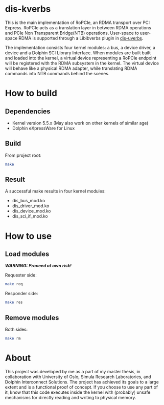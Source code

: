 # dis-kverbs #

This is the main implementation of RoPCIe, an RDMA transport over PCI Express. RoPCIe acts as a translation layer in between RDMA operations and PCIe Non Transparent Bridge(NTB) operations. User-space to user-space RDMA is supported through a Libibverbs plugin in [dis-uverbs](https://www.github.com/AlveElde/dis-uverbs).

The implementation consists four kernel modules: a bus, a device driver, a device and a Dolphin SCI Library Interface. When modules are built built and loaded into the kernel, a virtual device representing a RoPCIe endpoint will be registered with the RDMA subsystem in the kernel. The virtual device will behave like a physical RDMA adapter, while translating RDMA commands into NTB commands behind the scenes. 

# How to build #

## Dependencies ##
- Kernel version 5.5.x (May also work on other kernels of similar age)
- Dolphin eXpressWare for Linux

## Build ##
From project root: 
~~~sh
make
~~~

## Result ##
A successful make results in four kernel modules:
- dis_bus_mod.ko
- dis_driver_mod.ko
- dis_device_mod.ko
- dis_sci_if_mod.ko

# How to use #

## Load modules ##
***WARNING: Proceed at own risk!***

Requester side:
~~~sh
make req
~~~

Responder side:
~~~sh
make res
~~~

## Remove modules ##
Both sides:
~~~sh
make rm
~~~

# About #

This project was developed by me as a part of my master thesis, in collaboration with University of Oslo, Simula Research Laboratories, and Dolphin Interconnect Solutions. The project has achieved its goals to a large extent and is a functional proof of concept. If you choose to use any part of it, know that this code executes inside the kernel with (probably) unsafe mechanisms for directly reading and writing to physical memory. 